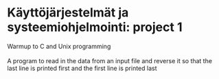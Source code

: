 # Käyttöjärjestelmät ja systeemiohjelmointi: project 1
Warmup to C and Unix programming</br></br>
A program to read in the data from an input file and reverse it so that the last line is printed first and the first line is printed last

